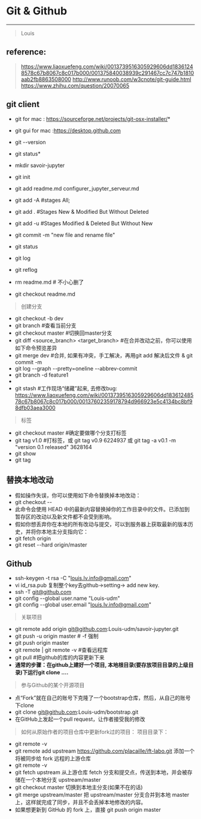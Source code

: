 # Git & Github
***
> Louis
## reference:
> https://www.liaoxuefeng.com/wiki/0013739516305929606dd18361248578c67b8067c8c017b000/001375840038939c291467cc7c747b1810aab2fb8863508000
> http://www.runoob.com/w3cnote/git-guide.html
> https://www.zhihu.com/question/20070065


## git client
* git for mac : https://sourceforge.net/projects/git-osx-installer/* 
* git gui for mac :https://desktop.github.com

* git --version
* git status* 

* mkdir savoir-jupyter
* git init
* git add readme.md configurer_jupyter_serveur.md
* git add -A #stages All;
* git add . #Stages New & Modified But Without Deleted
* git add -u #Stages Modified & Deleted But Without New
* git commit -m "new file and rename file"
* git status

* git log
* git reflog

* rm readme.md # 不小心删了
* git checkout readme.md

> 创建分支
* git checkout -b dev
* git branch #查看当前分支
* git checkout master #切换回master分支
* git diff <source_branch> <target_branch> #在合并改动之前，你可以使用如下命令预览差异
* git merge dev #合并, 如果有冲突，手工解决，再用git add 解决后文件 & git commit -m
* git log --graph --pretty=oneline --abbrev-commit
* git branch -d feature1
* 
* git stash #工作现场“储藏”起来, 去修改bug: https://www.liaoxuefeng.com/wiki/0013739516305929606dd18361248578c67b8067c8c017b000/00137602359178794d966923e5c4134bc8bf98dfb03aea3000

> 标签
* git checkout master #确定要做哪个分支打标签
* git tag v1.0 #打标签，或 git tag v0.9 6224937 或 git tag -a v0.1 -m "version 0.1 released" 3628164
* git show <tagname>
* git tag

## 替换本地改动
* 假如操作失误，你可以使用如下命令替换掉本地改动：
* git checkout -- <filename>
* 此命令会使用 HEAD 中的最新内容替换掉你的工作目录中的文件。已添加到暂存区的改动以及新文件都不会受到影响。
* 假如你想丢弃你在本地的所有改动与提交，可以到服务器上获取最新的版本历史，并将你本地主分支指向它：
* git fetch origin
* git reset --hard origin/master

## Github

* ssh-keygen -t rsa -C "louis.lv.info@gmail.com"
* vi id_rsa.pub 复制整个key去github->setting-> add new key.
* ssh -T git@github.com
* git config --global user.name "Louis-udm"
* git config --global user.email "louis.lv.info@gmail.com"
> 关联项目
* git remote add origin git@github.com:Louis-udm/savoir-jupyter.git
* git push -u origin master # -f 强制
* git push origin master
* git remote | git remote -v #查看远程库
* git pull #把github的库的内容更新下来
* <b>通常的步骤：在github上建好一个项目, 本地根目录(要存放项目目录的上级目录)下运行git clone ....</b>

> 参与Github的某个开源项目
* 点“Fork”就在自己的账号下克隆了一个bootstrap仓库，然后，从自己的账号下clone
* git clone git@github.com:Louis-udm/bootstrap.git
* 在GitHub上发起一个pull request，让作者接受我的修改

> 如何从原始作者的项目仓库中更新fork过的项目：
项目目录下：
* git remote -v
* git remote add upstream https://github.com/placaille/ift-labo.git  添加一个将被同步给 fork 远程的上游仓库
* git remote -v
* git fetch upstream 从上游仓库 fetch 分支和提交点，传送到本地，并会被存储在一个本地分支 upstream/master 
* git checkout master 切换到本地主分支(如果不在的话) 
* git merge upstream/master 把 upstream/master 分支合并到本地 master 上，这样就完成了同步，并且不会丢掉本地修改的内容。
* 如果想更新到 GitHub 的 fork 上，直接 git push origin master